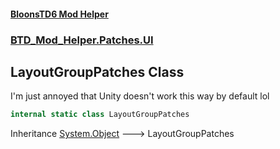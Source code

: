 #### [BloonsTD6 Mod Helper](index.md 'index')
### [BTD_Mod_Helper.Patches.UI](index.md#BTD_Mod_Helper.Patches.UI 'BTD_Mod_Helper.Patches.UI')

## LayoutGroupPatches Class

I'm just annoyed that Unity doesn't work this way by default lol

```csharp
internal static class LayoutGroupPatches
```

Inheritance [System.Object](https://docs.microsoft.com/en-us/dotnet/api/System.Object 'System.Object') &#129106; LayoutGroupPatches